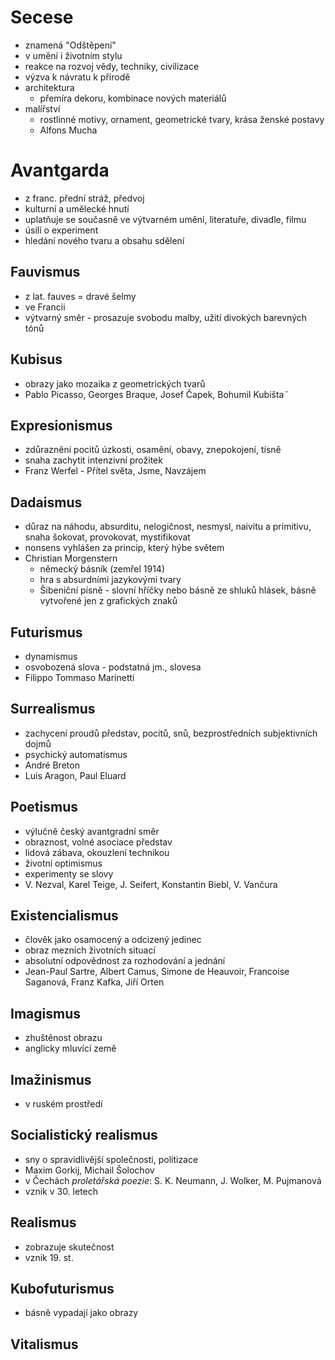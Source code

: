 # Secese
* znamená "Odštěpení"
* v umění i životním stylu
* reakce na rozvoj vědy, techniky, civilizace
* výzva k návratu k přírodě
* architektura
	* přemíra dekoru, kombinace nových materiálů
* malířství
	* rostlinné motivy, ornament, geometrické tvary, krása ženské postavy
	* Alfons Mucha
# Avantgarda
* z franc. přední stráž, předvoj
* kulturní a umělecké hnutí
* uplatňuje se současně ve výtvarném umění, literatuře, divadle, filmu
* úsilí o experiment
* hledání nového tvaru a obsahu sdělení
## Fauvismus
* z lat. fauves = dravé šelmy
* ve Francii
* výtvarný směr - prosazuje svobodu malby, užití divokých barevných tónů
## Kubisus
* obrazy jako mozaika z geometrických tvarů
* Pablo Picasso, Georges Braque, Josef Čapek, Bohumil Kubišta¨
## Expresionismus
* zdůraznění pocitů úzkosti, osamění, obavy, znepokojení, tísně
* snaha zachytit intenzivní prožitek
* Franz Werfel - Přítel světa, Jsme, Navzájem
## Dadaismus
* důraz na náhodu, absurditu, nelogičnost, nesmysl, naivitu a primitivu, snaha šokovat, provokovat, mystifikovat
* nonsens vyhlášen za princip, který hýbe světem
* Christian Morgenstern
	* německý básník (zemřel 1914)
	* hra s absurdními jazykovými tvary
	* Šibeniční písně - slovní hříčky nebo básně ze shluků hlásek, básně vytvořené jen z grafických znaků
## Futurismus
* dynamismus
* osvobozená slova - podstatná jm., slovesa
* Filippo Tommaso Marinetti
## Surrealismus
* zachycení proudů představ, pocitů, snů, bezprostředních subjektivních dojmů
* psychický automatismus
* André Breton
* Luis Aragon, Paul Eluard
## Poetismus
* výlučně český avantgradní směr
* obraznost, volné asociace představ
* lidová zábava, okouzlení technikou
* životní optimismus
* experimenty se slovy
* V. Nezval, Karel Teige, J. Seifert, Konstantin Biebl, V. Vančura
## Existencialismus
* člověk jako osamocený a odcizený jedinec
* obraz mezních životních situací
* absolutní odpovědnost za rozhodování a jednání
* Jean-Paul Sartre, Albert Camus, Simone de Heauvoir, Francoise Saganová, Franz Kafka, Jiří Orten
## Imagismus
* zhuštěnost obrazu
* anglicky mluvící země
## Imažinismus
* v ruském prostředí
## Socialistický realismus
* sny o spravidlivější společnosti, politizace
* Maxim Gorkij, Michail Šolochov
* v Čechách _proletářská poezie_: S. K. Neumann, J. Wolker, M. Pujmanová
* vznik v 30. letech
## Realismus
* zobrazuje skutečnost
* vznik 19. st.
## Kubofuturismus
* básně vypadají jako obrazy
## Vitalismus